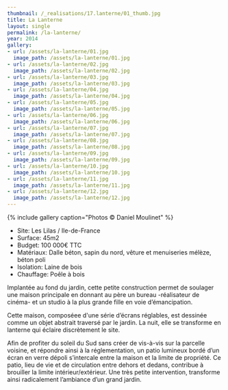 ```yaml
---
thumbnail: /_realisations/17.lanterne/01_thumb.jpg
title: La Lanterne
layout: single
permalink: /la-lanterne/
year: 2014
gallery:
- url: /assets/la-lanterne/01.jpg
  image_path: /assets/la-lanterne/01.jpg
- url: /assets/la-lanterne/02.jpg
  image_path: /assets/la-lanterne/02.jpg
- url: /assets/la-lanterne/03.jpg
  image_path: /assets/la-lanterne/03.jpg
- url: /assets/la-lanterne/04.jpg
  image_path: /assets/la-lanterne/04.jpg
- url: /assets/la-lanterne/05.jpg
  image_path: /assets/la-lanterne/05.jpg
- url: /assets/la-lanterne/06.jpg
  image_path: /assets/la-lanterne/06.jpg
- url: /assets/la-lanterne/07.jpg
  image_path: /assets/la-lanterne/07.jpg
- url: /assets/la-lanterne/08.jpg
  image_path: /assets/la-lanterne/08.jpg
- url: /assets/la-lanterne/09.jpg
  image_path: /assets/la-lanterne/09.jpg
- url: /assets/la-lanterne/10.jpg
  image_path: /assets/la-lanterne/10.jpg
- url: /assets/la-lanterne/11.jpg
  image_path: /assets/la-lanterne/11.jpg
- url: /assets/la-lanterne/12.jpg
  image_path: /assets/la-lanterne/12.jpg
---
```



{% include gallery caption="Photos © Daniel Moulinet" %}

  * Site: Les Lilas / Ile-de-France
  * Surface: 45m2
  * Budget: 100 000€ TTC
  * Matériaux: Dalle béton, sapin du nord, vêture et menuiseries mélèze, béton poli
  * Isolation: Laine de bois
  * Chauffage: Poêle à bois

Implantée au fond du jardin, cette petite  construction permet de soulager une maison principale en donnant au père un bureau -réalisateur de cinéma- et un studio à la plus grande fille en voie d’émancipation.

Cette maison, composé​e​​e​ d'une série d’écrans réglables, est dessinée comme un objet abstrait traversé par le jardin. La nuit, elle se transforme en lanterne qui éclaire discrètement le site.

Afin de profiter du soleil du Sud sans créer de vis-à-vis sur la parcelle voisine, et répondre ainsi à la réglementation, un patio lumineux bordé d’un écran en verre dépoli s’intercale entre la maison et la limite de propriété.
Ce patio, lieu de vie et de circulation entre dehors et dedans, contribue à brouiller la limite intérieur/extérieur.
Une très petite intervention, transforme ainsi radicalement l’ambiance d’un grand jardin. 



